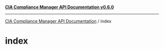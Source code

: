 [**CIA Compliance Manager API Documentation v0.6.0**](../README.md)

***

[CIA Compliance Manager API Documentation](../modules.md) / index

# index
